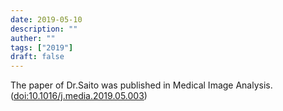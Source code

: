 ```yaml
---
date: 2019-05-10
description: ""
auther: ""
tags: ["2019"]
draft: false
---
```

The paper of Dr.Saito was published in Medical Image Analysis. ([doi:10.1016/j.media.2019.05.003](https://www.sciencedirect.com/science/article/pii/S1361841519300398?via%3Dihub))
